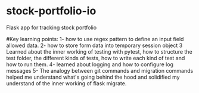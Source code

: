 # stock-portfolio-io
Flask app for tracking stock portfolio

#Key learning points:
1- how to use regex pattern to define an input field allowed data.
2- how to store form data into temporary session object
3 Learned about the inner working of testing with pytest, how to structure the test folder, the different kinds of tests, how to write each kind of test and how to run them.
4- learned about logging and how to configure log messages
5- The analogy between git commands and migration commands helped me understand what's going behind the hood and solidified my understand of the inner working of flask migrate.

